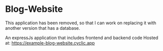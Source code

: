 # Blog-Website
This application has been removed, so that I can work on replacing it with another version that has a database.

An expressJs application that includes frontend and backend code
Hosted at: https://example-blog-website.cyclic.app
